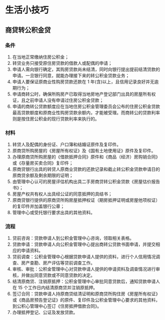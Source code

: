 # 生活小技巧

## 商贷转公积金贷

### 条件

1. 在当地正常缴纳住房公积金；
2. 转贷业务只接受原住房贷款的借款人或配偶的申请；
3. 申请人需向银行确定，其购房贷款尚未结清，同时向银行提出提前结清贷款的申请。一旦银行同意，就能办理接下来的转公积金贷款业务；
4. 申请人要保证原商业性购房贷款还款在 1 年(含)以上，且信用记录良好并无逾期行为；
5. 申请商转公时，确保所购房产已取得当地房地产登记部门出具的房屋所有权证，且之前申请人没有申请过住房公积金贷款；
6. 申请的商转公贷款额度应在当地住房公积金管理委员会公布的住房公积金贷款最高贷款额度和原商业性购房贷款余额内，才能被受理。而商转公的贷款利率则是按住房公积金的现行贷款利率来执行的。

### 材料

1. 转贷人及配偶的身份证、户口簿和结婚证原件及复印件。
2. 原商贷所购房屋的《房屋所有权证》及《国有土地使用证》原件及复印件。
3. 办理原商贷所购房屋的《借款抵押合同》原件和《商品（经济）房购销合同》或《存量房买卖合同》复印件；
4. 原商贷银行出具的转贷人原商业贷款的还款记录和截止转公积金贷款申请日的原商贷余额及剩余期限的证明；
5. 由管理中心认可的房屋评估机构出具二手房商贷转公积金贷款《房屋估价报告书》；
6. 房屋产权共有权人出具经公证的同意抵押的具结书；
7. 原商贷银行提供的原商贷所购房屋抵押权证（期房抵押证明或房屋他项权证）的复印件并加盖银行公章；
8. 管理中心或受托银行要求出具的其他资料。

### 流程

1. 贷前咨询：贷款申请人到公积金管理中心咨询，领取相关表格。
2. 贷款申请：贷款申请人向公积金管理中心提出商转公贷款书面申请，并提交相应的申请资料。
3. 贷前调查：公积金管理中心根据贷款申请人提供的资料，进行个人信用情况调查、房产查勘、房产评估等贷前调查工作。
4. 审核、审批：公积金管理中心对贷款申请人提供的申请资料及调查情况进行审核，并做出同意贷款或不同意贷款的决定。
5. 结清原商贷、注销原抵押：公积金管理中心审批同意贷款后，通知贷款申请人在 15 个工作日内结清原商贷并注销原抵押。
6. 签订合同：贷款申请人持原商贷结清证明和原商贷所购住房《房屋所有权证》或《商品房预告登记证》的原件、复印件及公积金管理中心要求的其他资料，到公积心管理中心签订《住房抵押借款合同》。
7. 办理抵押登记、公证及发放贷款。
